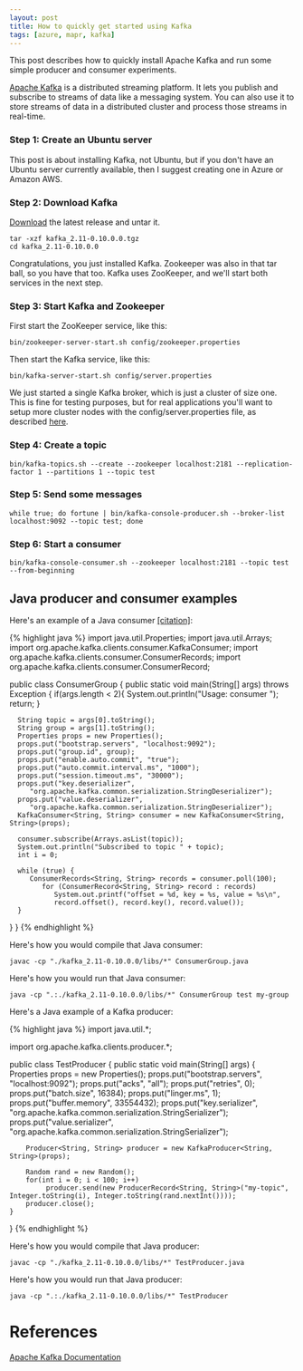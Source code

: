 ```yaml
---
layout: post
title: How to quickly get started using Kafka
tags: [azure, mapr, kafka]
---
```


This post describes how to quickly install Apache Kafka and run some simple producer and consumer experiments.

[Apache Kafka](http://kafka.apache.org) is a distributed streaming platform. It lets you publish and subscribe to streams of data like a messaging system. You can also use it to store streams of data in a distributed cluster and process those streams in real-time.

### Step 1: Create an Ubuntu server

This post is about installing Kafka, not Ubuntu, but if you don't have an Ubuntu server currently available, then I suggest creating one in Azure or Amazon AWS.

### Step 2: Download Kafka

[Download](https://www.apache.org/dyn/closer.cgi?path=/kafka/0.10.0.0/kafka_2.11-0.10.0.0.tgz) the latest release and untar it.

```
tar -xzf kafka_2.11-0.10.0.0.tgz
cd kafka_2.11-0.10.0.0
```

Congratulations, you just installed Kafka. Zookeeper was also in that tar ball, so you have that too. Kafka uses ZooKeeper, and we'll start both services in the next step.

### Step 3: Start Kafka and Zookeeper

First start the ZooKeeper service, like this:

```bin/zookeeper-server-start.sh config/zookeeper.properties```

Then start the Kafka service, like this:

```bin/kafka-server-start.sh config/server.properties```

We just started a single Kafka broker, which is just a cluster of size one. This is fine for testing purposes, but for real applications you'll want to setup more cluster nodes with the config/server.properties file, as described [here](http://kafka.apache.org/documentation.html#quickstart_multibroker).

### Step 4: Create a topic

```bin/kafka-topics.sh --create --zookeeper localhost:2181 --replication-factor 1 --partitions 1 --topic test```

### Step 5: Send some messages

```while true; do fortune | bin/kafka-console-producer.sh --broker-list localhost:9092 --topic test; done```

### Step 6: Start a consumer

```bin/kafka-console-consumer.sh --zookeeper localhost:2181 --topic test --from-beginning```

## Java producer and consumer examples

Here's an example of a Java consumer [[citation]](http://www.tutorialspoint.com/apache_kafka/apache_kafka_consumer_group_example.htm):

{% highlight java %}
import java.util.Properties;
import java.util.Arrays;
import org.apache.kafka.clients.consumer.KafkaConsumer;
import org.apache.kafka.clients.consumer.ConsumerRecords;
import org.apache.kafka.clients.consumer.ConsumerRecord;

public class ConsumerGroup {
   public static void main(String[] args) throws Exception {
      if(args.length < 2){
         System.out.println("Usage: consumer <topic> <groupname>");
         return;
      }

      String topic = args[0].toString();
      String group = args[1].toString();
      Properties props = new Properties();
      props.put("bootstrap.servers", "localhost:9092");
      props.put("group.id", group);
      props.put("enable.auto.commit", "true");
      props.put("auto.commit.interval.ms", "1000");
      props.put("session.timeout.ms", "30000");
      props.put("key.deserializer",
         "org.apache.kafka.common.serialization.StringDeserializer");
      props.put("value.deserializer",
         "org.apache.kafka.common.serialization.StringDeserializer");
      KafkaConsumer<String, String> consumer = new KafkaConsumer<String, String>(props);

      consumer.subscribe(Arrays.asList(topic));
      System.out.println("Subscribed to topic " + topic);
      int i = 0;

      while (true) {
         ConsumerRecords<String, String> records = consumer.poll(100);
            for (ConsumerRecord<String, String> record : records)
               System.out.printf("offset = %d, key = %s, value = %s\n",
               record.offset(), record.key(), record.value());
      }
   }
}
{% endhighlight %}

Here's how you would compile that Java consumer:

```javac -cp "./kafka_2.11-0.10.0.0/libs/*" ConsumerGroup.java```

Here's how you would run that Java consumer:

```java -cp ".:./kafka_2.11-0.10.0.0/libs/*" ConsumerGroup test my-group```

Here's a Java example of a Kafka producer:

{% highlight java %}
import java.util.*;

import org.apache.kafka.clients.producer.*;

public class TestProducer {
    public static void main(String[] args) {
        Properties props = new Properties();
        props.put("bootstrap.servers", "localhost:9092");
        props.put("acks", "all");
        props.put("retries", 0);
        props.put("batch.size", 16384);
        props.put("linger.ms", 1);
        props.put("buffer.memory", 33554432);
        props.put("key.serializer", "org.apache.kafka.common.serialization.StringSerializer");
        props.put("value.serializer", "org.apache.kafka.common.serialization.StringSerializer");

        Producer<String, String> producer = new KafkaProducer<String, String>(props);

        Random rand = new Random();
        for(int i = 0; i < 100; i++)
             producer.send(new ProducerRecord<String, String>("my-topic", Integer.toString(i), Integer.toString(rand.nextInt())));
        producer.close();
    }
}
{% endhighlight %}

Here's how you would compile that Java producer:

```javac -cp "./kafka_2.11-0.10.0.0/libs/*" TestProducer.java```

Here's how you would run that Java producer:

```java -cp ".:./kafka_2.11-0.10.0.0/libs/*" TestProducer```


# References

[Apache Kafka Documentation](http://kafka.apache.org/documentation.html)
